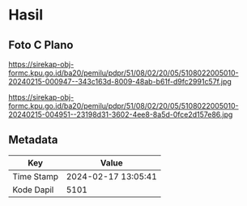 # Hasil

## Foto C Plano

https://sirekap-obj-formc.kpu.go.id/ba20/pemilu/pdpr/51/08/02/20/05/5108022005010-20240215-000947--343c163d-8009-48ab-b61f-d9fc2991c57f.jpg

https://sirekap-obj-formc.kpu.go.id/ba20/pemilu/pdpr/51/08/02/20/05/5108022005010-20240215-004951--23198d31-3602-4ee8-8a5d-0fce2d157e86.jpg


## Metadata

| Key        | Value               |
| ---------- | ------------------- |
| Time Stamp | 2024-02-17 13:05:41 |
| Kode Dapil | 5101                |



